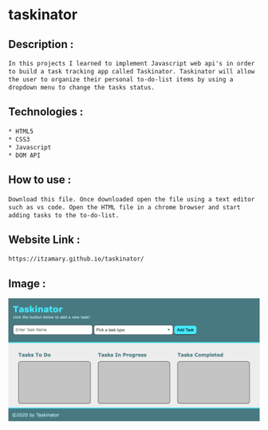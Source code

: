 # taskinator

## Description : 
    In this projects I learned to implement Javascript web api's in order to build a task tracking app called Taskinator. Taskinator will allow the user to organize their personal to-do-list items by using a dropdown menu to change the tasks status.

## Technologies : 
    * HTML5 
    * CSS3
    * Javascript
    * DOM API

## How to use : 
    Download this file. Once downloaded open the file using a text editor such as vs code. Open the HTML file in a chrome browser and start adding tasks to the to-do-list.

## Website Link :
    https://itzamary.github.io/taskinator/

## Image :
![](./assets/images/taskinator.png)